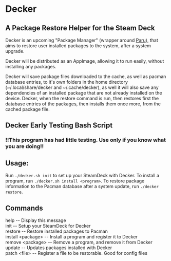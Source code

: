 # Decker
## A Package Restore Helper for the Steam Deck
Decker is an upcoming "Package Manager" (wrapper around [Paru](https://github.com/morganamilo/paru)), that aims to restore user installed packages to the system, after a system upgrade.

Decker will be distributed as an AppImage, allowing it to run easily, without installing any packages.

Decker will save package files downloaded to the cache, as well as pacman database entries, to it's own folders in the home directory (~/.local/share/decker and ~/.cache/decker), as well it will also save any dependencies of an installed package that are not already installed on the device. Decker, when the restore command is run, then restores first the database entries of the packages, then installs them once more, from the cached package file.

## Decker Early Testing Bash Script
### !!This program has had little testing. Use only if you know what you are doing!!

## Usage:
Run `./decker.sh init` to set up your SteamDeck with Decker.
To install a program, run `./decker.sh install <program>`.
To restore package information to the Pacman database after a system update, run `./decker restore`.

## Commands
help -- Display this message  
init -- Setup your SteamDeck for Decker  
restore -- Restore installed packages to Pacman  
install <package\> -- Install a program and register it to Decker  
remove <package\> -- Remove a program, and remove it from Decker  
update -- Updates packages installed with Decker  
patch <file\> -- Register a file to be restorable. Good for config files  
